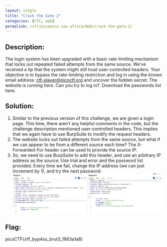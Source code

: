 ```yaml
---
layout: single
title: "Crack the Gate 2"
categories: [CTF, web]
permalink: /ctf/picomini-cmu-africa/Web/crack-the-gate-2/
---
```


## Description:
The login system has been upgraded with a basic rate-limiting mechanism that locks out repeated failed attempts from the same source. We’ve received a tip that the system might still trust user-controlled headers. Your objective is to bypass the rate-limiting restriction and log in using the known email address: ctf-player@picoctf.org and uncover the hidden secret. The website is running here. Can you try to log in?. Download the passwords list here.

## Solution:
1. Similar to the previous version of this challenge, we are given a login page. This time, there aren’t any helpful comments in the code, but the challenge description mentioned user-controlled headers. This implies that we again have to use BurpSuite to modify the request headers.  
2. The website locks out failed attempts from the same source, but what if we can appear to be from a different source each time? The X-Forwarded-For header can be used to provide the source IP. 
3. So, we need to use BurpSuite to add this header, and use an arbitrary IP address as the source. Use trial and error and the password list provided. Every time we fail, change the IP address (we can just increment by 1), and try the next password.  
![Got the flag](images/crack-the-gate-2-1.png)

## Flag:
picoCTF{xff_byp4ss_brut3_1663a1a8}